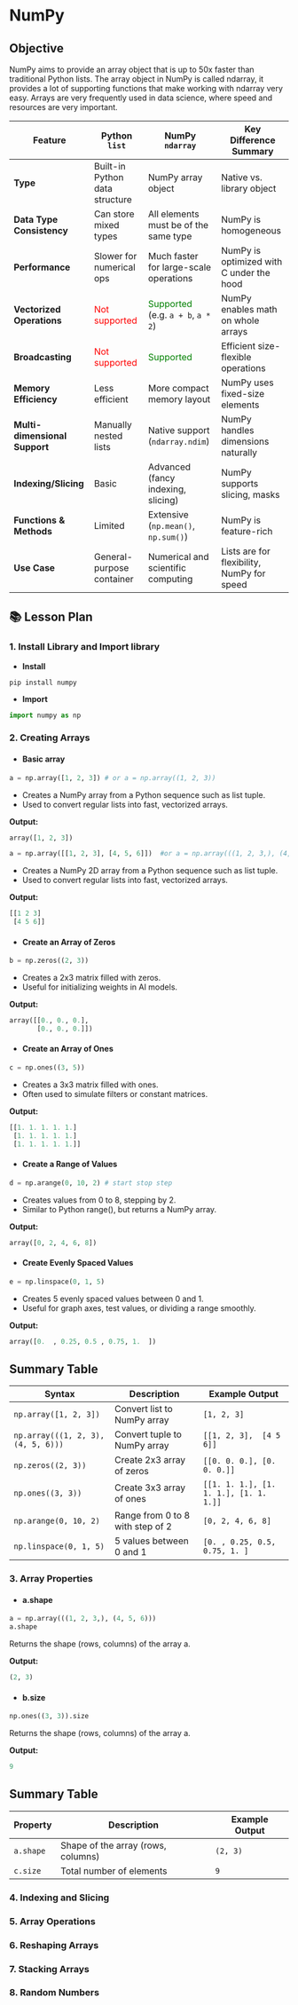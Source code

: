 # NumPy

##  Objective

NumPy aims to provide an array object that is up to 50x faster than traditional Python lists.
The array object in NumPy is called ndarray, it provides a lot of supporting functions that make working with ndarray very easy. Arrays are very frequently used in data science, where speed and resources are very important.


| Feature                       | Python `list`                  | NumPy `ndarray`                        | Key Difference Summary                     |
| ----------------------------- | ------------------------------ | -------------------------------------- | ------------------------------------------ |
| **Type**                      | Built-in Python data structure | NumPy array object                     | Native vs. library object                  |
| **Data Type Consistency**     | Can store mixed types          | All elements must be of the same type  | NumPy is homogeneous                       |
| **Performance**               | Slower for numerical ops       | Much faster for large-scale operations | NumPy is optimized with C under the hood   |
| **Vectorized Operations**     | <span style="color:red"> Not supported </span>                | <span style="color:green"> Supported </span> (e.g. `a + b`, `a * 2`)    | NumPy enables math on whole arrays         |
| **Broadcasting**              | <span style="color:red"> Not supported </span>               |  <span style="color:green"> Supported </span>                            | Efficient size-flexible operations         |
| **Memory Efficiency**         | Less efficient                 | More compact memory layout             | NumPy uses fixed-size elements             |
| **Multi-dimensional Support** | Manually nested lists          | Native support (`ndarray.ndim`)        | NumPy handles dimensions naturally         |
| **Indexing/Slicing**          | Basic                          | Advanced (fancy indexing, slicing)     | NumPy supports slicing, masks              |
| **Functions & Methods**       | Limited                        | Extensive (`np.mean()`, `np.sum()`)    | NumPy is feature-rich                      |
| **Use Case**                  | General-purpose container      | Numerical and scientific computing     | Lists are for flexibility, NumPy for speed |


## 📚 Lesson Plan

### 1. Install Library and Import library
- **Install**
```shell
pip install numpy
```
- **Import**
```python
import numpy as np
```

### 2. Creating Arrays
- #### Basic array
```python
a = np.array([1, 2, 3]) # or a = np.array((1, 2, 3))
```
- Creates a NumPy array from a Python sequence such as list tuple.
- Used to convert regular lists into fast, vectorized arrays.

**Output:**
```python
array([1, 2, 3])
```

```python
a = np.array([[1, 2, 3], [4, 5, 6]])  #or a = np.array(((1, 2, 3,), (4, 5, 6)))
```
- Creates a NumPy 2D array from a Python sequence such as list tuple.
- Used to convert regular lists into fast, vectorized arrays.

**Output:**
```python
[[1 2 3]
 [4 5 6]]
```

- #### Create an Array of Zeros
```python
b = np.zeros((2, 3))
```
- Creates a 2x3 matrix filled with zeros.
- Useful for initializing weights in AI models.

**Output:**
```python
array([[0., 0., 0.],
       [0., 0., 0.]])
```

- #### Create an Array of Ones
```python
c = np.ones((3, 5))
```
- Creates a 3x3 matrix filled with ones.
- Often used to simulate filters or constant matrices.

**Output:**
```python
[[1. 1. 1. 1. 1.]
 [1. 1. 1. 1. 1.]
 [1. 1. 1. 1. 1.]]
```

- #### Create a Range of Values
```python
d = np.arange(0, 10, 2) # start stop step
```
- Creates values from 0 to 8, stepping by 2.
- Similar to Python range(), but returns a NumPy array.

**Output:**
```python
array([0, 2, 4, 6, 8])
```

- #### Create Evenly Spaced Values
```python
e = np.linspace(0, 1, 5)
```
- Creates 5 evenly spaced values between 0 and 1.
- Useful for graph axes, test values, or dividing a range smoothly.

**Output:**
```python
array([0.  , 0.25, 0.5 , 0.75, 1.  ])
```

## Summary Table

| Syntax                 | Description                      | Example Output                         |
| ---------------------- | -------------------------------- | -------------------------------------- |
| `np.array([1, 2, 3])`  | Convert list to NumPy array      | `[1, 2, 3]`                            |
| `np.array(((1, 2, 3), (4, 5, 6)))`  | Convert tuple to NumPy array      | `[[1, 2, 3],  [4 5 6]]`                            |
| `np.zeros((2, 3))`     | Create 2x3 array of zeros        | `[[0. 0. 0.], [0. 0. 0.]]`             |
| `np.ones((3, 3))`      | Create 3x3 array of ones         | `[[1. 1. 1.], [1. 1. 1.], [1. 1. 1.]]` |
| `np.arange(0, 10, 2)`  | Range from 0 to 8 with step of 2 | `[0, 2, 4, 6, 8]`                      |
| `np.linspace(0, 1, 5)` | 5 values between 0 and 1         | `[0. , 0.25, 0.5, 0.75, 1. ]`          |

### 3. Array Properties
- #### a.shape

```python
a = np.array(((1, 2, 3,), (4, 5, 6)))
a.shape
```
Returns the shape (rows, columns) of the array a.

**Output:**
```python
(2, 3)
```

- #### b.size

```python
np.ones((3, 3)).size
```
Returns the shape (rows, columns) of the array a.

**Output:**
```python
9
```
## Summary Table

| Property  | Description                        | Example Output |
| --------- | ---------------------------------- | -------------- |
| `a.shape` | Shape of the array (rows, columns) | `(2, 3)`         |
| `c.size`  | Total number of elements           | `9`            |

### 4. Indexing and Slicing


### 5. Array Operations
### 6. Reshaping Arrays
### 7. Stacking Arrays
### 8. Random Numbers


